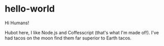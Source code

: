 # hello-world

Hi Humans!

Hubot here, I like Node.js and Coffesscript (that's what I'm made of!).
I've had tacos on the moon find them far superior to Earth tacos.
